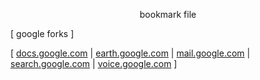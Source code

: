<p style="text-align: center;">bookmark file</p>

[ google forks ]

[ [docs.google.com](https://docs.google.com) | [earth.google.com](https://earth.google.com/web) | [mail.google.com](https://mail.google.com/mail/u/1/#inbox) | [search.google.com](https://search.google.com) | [voice.google.com](https://voice.google.com/u/0/messages) ]

